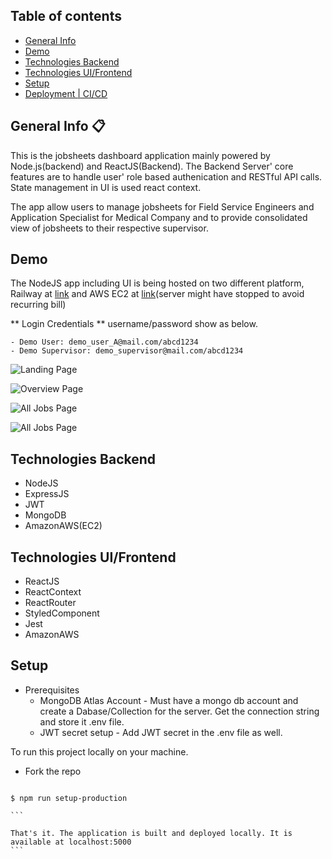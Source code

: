 ## Table of contents

- [ General Info ](#general-info)
- [ Demo ](#demo)
- [ Technologies Backend](#technologies)
- [ Technologies UI/Frontend](#technologies_ui)
- [ Setup ](#setup)
- [ Deployment | CI/CD ](#deployment)

## General Info :clipboard:

This is the jobsheets dashboard application mainly powered by Node.js(backend) and ReactJS(Backend). The Backend Server' core features are to handle user' role based authenication and RESTful API calls. State management in UI is used react context.

The app allow users to manage jobsheets for Field Service Engineers and Application Specialist for Medical Company and to provide consolidated view of jobsheets to their respective supervisor.

## Demo

The NodeJS app including UI is being hosted on two different platform, Railway at [link](https://plannywork-demo-app.up.railway.app/) and AWS EC2 at [link](http://43.207.141.249:5000)(server might have stopped to avoid recurring bill)

** Login Credentials **
username/password show as below.

```
- Demo User: demo_user_A@mail.com/abcd1234
- Demo Supervisor: demo_supervisor@mail.com/abcd1234

```

![Landing Page](https://raw.githubusercontent.com/thonenyastack/PlannyWorkFullStackApp/develop/UI_Demo_Images/landingpage.png)

<img src="https://cdn.rawgit.com/thonenyastack/PlannyWorkFullStackApp/develop/UI_Demo_Images/overviewnew.png" alt="Overview Page" alt="Overview">

<img src="https://cdn.rawgit.com/thonenyastack/PlannyWorkFullStackApp/develop/UI_Demo_Images/alljobsheetsnew.png" alt="All Jobs Page" title="AllJobSheet"
style="display: inline-block; margin:0 auto; padding=20px; max-width: 640px;">

<img src="https://cdn.rawgit.com/thonenyastack/PlannyWorkFullStackApp/develop/UI_Demo_Images/createjob.png" alt="All Jobs Page" title="Ceate Jobsheet"
style="display: inline-block; margin:0 auto; padding=20px; max-width: 640px;">

## Technologies Backend

- NodeJS
- ExpressJS
- JWT
- MongoDB
- AmazonAWS(EC2)

## Technologies UI/Frontend

- ReactJS
- ReactContext
- ReactRouter
- StyledComponent
- Jest
- AmazonAWS

## Setup

- Prerequisites
  - MongoDB Atlas Account -
    Must have a mongo db account and create a Dabase/Collection for the server. Get the connection string and store it .env file.
  - JWT secret setup -
    Add JWT secret in the .env file as well.

To run this project locally on your machine.

- Fork the repo

````

$ npm run setup-production

```

That's it. The application is built and deployed locally. It is available at localhost:5000
```
````
